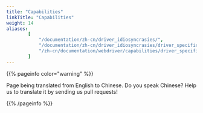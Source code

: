 ```yaml
---
title: "Capabilities"
linkTitle: "Capabilities"
weight: 14
aliases:
        [
            "/documentation/zh-cn/driver_idiosyncrasies/",
            "/documentation/zh-cn/driver_idiosyncrasies/driver_specific_capabilities/",
            "/zh-cn/documentation/webdriver/capabilities/driver_specific_capabilities/"
        ]
---
```


{{% pageinfo color="warning" %}}
<p class="lead">
   <i class="fas fa-language display-4"></i> 
   Page being translated from 
   English to Chinese. Do you speak Chinese? Help us to translate
   it by sending us pull requests!
</p>
{{% /pageinfo %}}
